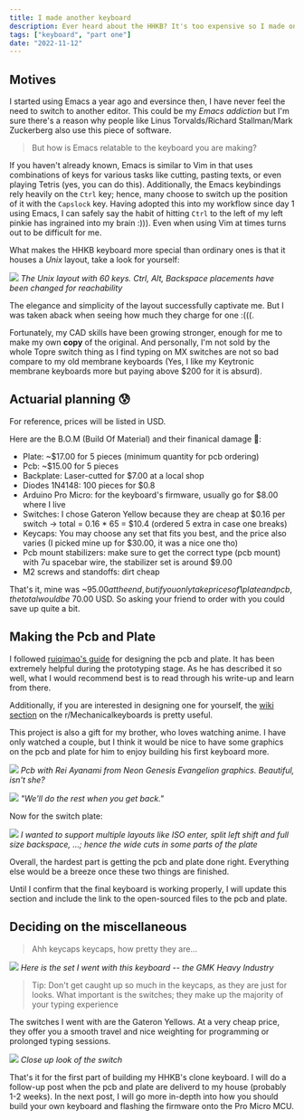```yaml
---
title: I made another keyboard
description: Ever heard about the HHKB? It's too expensive so I made one myself
tags: ["keyboard", "part one"]
date: "2022-11-12"
---
```


<!-- <p> -->
<!--     <img src="./og-hhkb.jpg"/> -->
<!--     <em classname="img-caption">The Happy Hacking Keyboard -- also called HHKB -- with a whopping price tag of ~$210 USD for the base model</em> -->
<!-- </p> -->

## Motives

I started using Emacs a year ago and eversince then, I have never feel the need to switch to another editor. This could be my *Emacs addiction* but I'm sure there's a reason why people like Linus Torvalds/Richard Stallman/Mark Zuckerberg also use this piece of software.

><span classname="reader">But how is Emacs relatable to the keyboard you are making?</span>

If you haven't already known, Emacs is similar to Vim in that uses combinations of keys for various tasks like cutting, pasting texts, or even playing  Tetris (yes, you can do this). Additionally, the Emacs keybindings rely heavily on the `Ctrl` key; hence, many choose to switch up the position of it with the `Capslock` key. Having adopted this into my workflow since day 1 using Emacs, I can safely say the habit of hitting `Ctrl` to the left of my left pinkie has ingrained into my brain :))). Even when using Vim at times turns out to be difficult for me.

What makes the HHKB keyboard more special than ordinary ones is that it houses a *Unix* layout, take a look for yourself:
<p>
    <img src="./unix-layout.png"/>
    <em classname="img-caption">The Unix layout with 60 keys. Ctrl, Alt, Backspace placements have been changed for reachability</em>
</p>

The elegance and simplicity of the layout successfully captivate me. But I was taken aback when seeing how much they charge for one :(((.

Fortunately, my CAD skills have been growing stronger, enough for me to make my own **copy** of the original. And personally, I'm not sold by the whole Topre switch thing as I find typing on MX switches are not so bad compare to my old membrane keyboards (Yes, I like my Keytronic membrane keyboards more but paying above $200 for it is absurd).

## Actuarial planning 😰

For reference, prices will be listed in USD.

Here are the B.O.M (Build Of Material) and their finanical damage 💸:
- Plate: ~$17.00 for 5 pieces (minimum quantity for pcb ordering)
- Pcb: ~$15.00 for 5 pieces
- Backplate: Laser-cutted for $7.00 at a local shop
- Diodes 1N4148: 100 pieces for $0.8
- Arduino Pro Micro: for the keyboard's firmware, usually go for $8.00 where I live
- Switches: I chose Gateron Yellow because they are cheap at $0.16 per switch -> total = 0.16 * 65 = $10.4 (ordered 5 extra in case one breaks)
- Keycaps: You may choose any set that fits you best, and the price also varies (I picked mine up for $30.00, it was a nice one tho)
- Pcb mount stabilizers: make sure to get the correct type (pcb mount) with 7u spacebar wire, the stabilizer set is around $9.00
- M2 screws and standoffs: dirt cheap

That's it, mine was ~$95.00 at the end, but if you only take prices of 1 plate and pcb, the total would be ~$70.00 USD. So asking your friend to order with you could save up quite a bit.

## Making the Pcb and Plate

I followed [ruiqimao's guide](https://github.com/ruiqimao/keyboard-pcb-guide) for designing the pcb and plate. It has been extremely helpful during the prototyping stage. As he has described it so well, what I would recommend best is to read through his write-up and learn from there.

Additionally, if you are interested in designing one for yourself, the [wiki section](https://www.reddit.com/r/MechanicalKeyboards/wiki/customkeyboards/#wiki_making_a_pcb) on the r/Mechanicalkeyboards is pretty useful.

This project is also a gift for my brother, who loves watching anime. I have only watched a couple, but I think it would be nice to have some graphics on the pcb and plate for him to enjoy building his first keyboard more.

<p>
    <img src="./kicad-pcb.png"/>
    <em classname="img-caption">Pcb with Rei Ayanami from Neon Genesis Evangelion graphics. Beautiful, isn't she?</em>
</p>

<p>
    <img src="./render-pcb.png"/>
    <em classname="img-caption">"We'll do the rest when you get back."</em>
</p>

Now for the switch plate:

<p>
    <img src="./kicad-plate.png"/>
    <em classname="img-caption">I wanted to support multiple layouts like ISO enter, split left shift and full size backspace, ...; hence the wide cuts in some parts of the plate</em>
</p>

Overall, the hardest part is getting the pcb and plate done right. Everything else would be a breeze once these two things are finished.

Until I confirm that the final keyboard is working properly, I will update this section and include the link to the open-sourced files to the pcb and plate.

## Deciding on the miscellaneous

>Ahh keycaps keycaps, how pretty they are...

<p>
    <img src="./gmk-heavy-industry.jpg"/>
    <em classname="img-caption">Here is the set I went with this keyboard -- the GMK Heavy Industry</em>
</p>

>Tip: Don't get caught up so much in the keycaps,  as they are just for looks. What important is the switches; they make up the majority of your typing experience

The switches I went with are the Gateron Yellows. At a very cheap price, they offer you a smooth travel and nice weighting for programming or prolonged typing sessions.

<p>
    <img src="./gateron.jpg"/>
    <em classname="img-caption">Close up look of the switch</em>
</p>

That's it for the first part of building my HHKB's clone keyboard. I will do a follow-up post when the pcb and plate are deliverd to my house (probably 1-2 weeks). In the next post, I will go more in-depth into how you should build your own keyboard and flashing the firmware onto the Pro Micro MCU.
